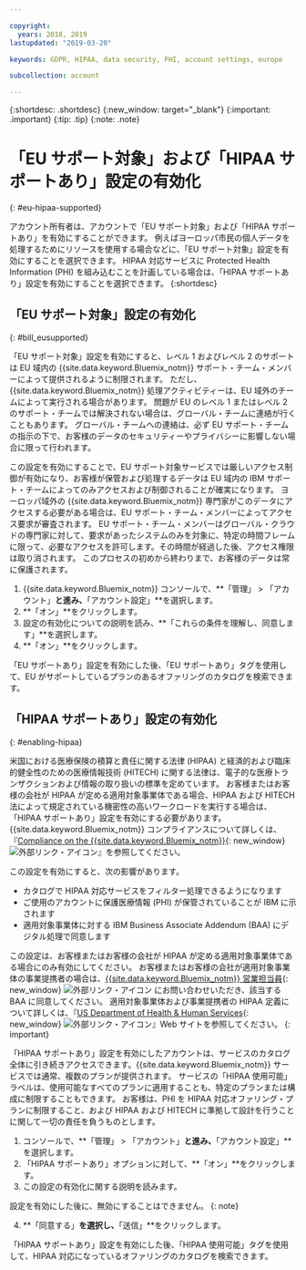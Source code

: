 ```yaml
---

copyright:
  years: 2018, 2019
lastupdated: "2019-03-20"

keywords: GDPR, HIPAA, data security, PHI, account settings, europe

subcollection: account

---
```


{:shortdesc: .shortdesc}
{:new_window: target="_blank"}
{:important: .important}
{:tip: .tip}
{:note: .note}

# 「EU サポート対象」および「HIPAA サポートあり」設定の有効化
{: #eu-hipaa-supported}

アカウント所有者は、アカウントで「EU サポート対象」および「HIPAA サポートあり」を有効にすることができます。 例えばヨーロッパ市民の個人データを処理するためにリソースを使用する場合などに、「EU サポート対象」設定を有効にすることを選択できます。 HIPAA 対応サービスに Protected Health Information (PHI) を組み込むことを計画している場合は、「HIPAA サポートあり」設定を有効にすることを選択できます。
{:shortdesc}


## 「EU サポート対象」設定の有効化
{: #bill_eusupported}

「EU サポート対象」設定を有効にすると、レベル 1 およびレベル 2 のサポートは EU 域内の {{site.data.keyword.Bluemix_notm}} サポート・チーム・メンバーによって提供されるように制限されます。 ただし、{{site.data.keyword.Bluemix_notm}} 処理アクティビティーは、EU 域外のチームによって実行される場合があります。 問題が EU のレベル 1 またはレベル 2 のサポート・チームでは解決されない場合は、グローバル・チームに連絡が行くこともあります。 グローバル・チームへの連絡は、必ず EU サポート・チームの指示の下で、お客様のデータのセキュリティーやプライバシーに影響しない場合に限って行われます。

この設定を有効にすることで、EU サポート対象サービスでは厳しいアクセス制御が有効になり、お客様が保管および処理するデータは EU 域内の IBM サポート・チームによってのみアクセスおよび制御されることが確実になります。 ヨーロッパ域外の {{site.data.keyword.Bluemix_notm}} 専門家がこのデータにアクセスする必要がある場合は、EU サポート・チーム・メンバーによってアクセス要求が審査されます。 EU サポート・チーム・メンバーはグローバル・クラウドの専門家に対して、要求があったシステムのみを対象に、特定の時間フレームに限って、必要なアクセスを許可します。その時間が経過した後、アクセス権限は取り消されます。 このプロセスの初めから終わりまで、お客様のデータは常に保護されます。

  1. {{site.data.keyword.Bluemix_notm}} コンソールで、**「管理」 > 「アカウント」**と進み、**「アカウント設定」**を選択します。
  2. **「オン」**をクリックします。
  3. 設定の有効化についての説明を読み、**「これらの条件を理解し、同意します」**を選択します。
  4. **「オン」**をクリックします。

   「EU サポートあり」設定を有効にした後、「EU サポートあり」タグを使用して、EU がサポートしているプランのあるオファリングのカタログを検索できます。


## 「HIPAA サポートあり」設定の有効化
{: #enabling-hipaa}

米国における医療保険の積算と責任に関する法律 (HIPAA) と経済的および臨床的健全性のための医療情報技術 (HITECH) に関する法律は、電子的な医療トランザクションおよび情報の取り扱いの標準を定めています。 お客様またはお客様の会社が HIPAA が定める適用対象事業体である場合、HIPAA および HITECH 法によって規定されている機密性の高いワークロードを実行する場合は、「HIPAA サポートあり」設定を有効にする必要があります。 {{site.data.keyword.Bluemix_notm}} コンプライアンスについて詳しくは、『[Compliance on the {{site.data.keyword.Bluemix_notm}}](https://www.ibm.com/cloud/compliance){: new_window} ![外部リンク・アイコン](../icons/launch-glyph.svg "外部リンク・アイコン ")』を参照してください。

この設定を有効にすると、次の影響があります。

* カタログで HIPAA 対応サービスをフィルター処理できるようになります
* ご使用のアカウントに保護医療情報 (PHI) が保管されていることが IBM に示されます
* 適用対象事業体に対する IBM Business Associate Addendum (BAA) にデジタル処理で同意します

この設定は、お客様またはお客様の会社が HIPAA が定める適用対象事業体である場合にのみ有効にしてください。 お客様またはお客様の会社が適用対象事業体の事業提携者の場合は、[{{site.data.keyword.Bluemix_notm}} 営業担当員](https://www.ibm.com/account/reg/us-en/signup?formid=MAIL-wcp){: new_window} ![外部リンク・アイコン](../icons/launch-glyph.svg "外部リンク・アイコン") にお問い合わせいただき、該当する BAA に同意してください。 適用対象事業体および事業提携者の HIPAA 定義について詳しくは、『[US Department of Health & Human Services](https://www.hhs.gov/hipaa/for-professionals/covered-entities/index.html){: new_window} ![外部リンク・アイコン](../icons/launch-glyph.svg "外部リンク・アイコン")』Web サイトを参照してください。
{: important}

「HIPAA サポートあり」設定を有効にしたアカウントは、サービスのカタログ全体に引き続きアクセスできます。{{site.data.keyword.Bluemix_notm}} サービスでは通常、複数のプランが提供されます。 サービスの「HIPAA 使用可能」ラベルは、使用可能なすべてのプランに適用することも、特定のプランまたは構成に制限することもできます。 お客様は、PHI を HIPAA 対応オファリング・プランに制限すること、および HIPAA および HITECH に準拠して設計を行うことに関して一切の責任を負うものとします。

1. コンソールで、**「管理」 > 「アカウント」**と進み、**「アカウント設定」**を選択します。
2. 「HIPAA サポートあり」オプションに対して、**「オン」**をクリックします。
3. この設定の有効化に関する説明を読みます。

  設定を有効にした後に、無効にすることはできません。
  {: note}

4. **「同意する」**を選択し、**「送信」**をクリックします。

  「HIPAA サポートあり」設定を有効にした後、「HIPAA 使用可能」タグを使用して、HIPAA 対応になっているオファリングのカタログを検索できます。

